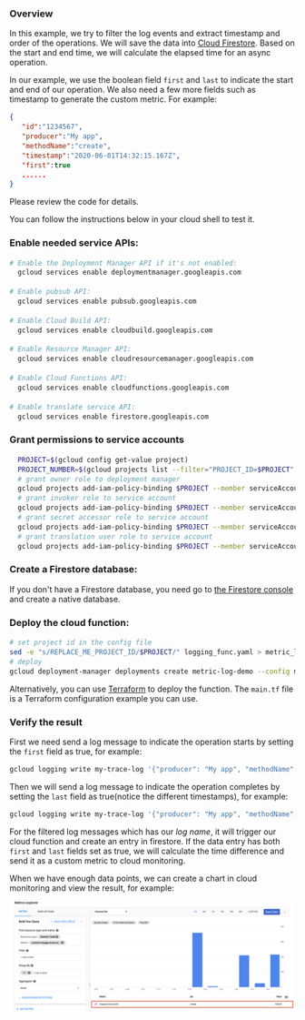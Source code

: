 ### Overview
In this example, we try to filter the log events and extract timestamp and order of the operations. We will save the data into [Cloud Firestore](https://cloud.google.com/firestore). Based on the start and end time, we will calculate the elapsed time for an async operation.

In our example, we use the boolean field `first` and `last` to indicate the start and end of our operation. We also need a few more fields such as timestamp to generate the custom metric. For example:

```json
{
   "id":"1234567",
   "producer":"My app",
   "methodName":"create",
   "timestamp":"2020-06-01T14:32:15.167Z",   
   "first":true
   ......
}
```

Please review the code for details.

You can follow the instructions below in your cloud shell to test it.

### Enable needed service APIs:

```bash
# Enable the Deployment Manager API if it's not enabled:
  gcloud services enable deploymentmanager.googleapis.com

# Enable pubsub API:
  gcloud services enable pubsub.googleapis.com

# Enable Cloud Build API:
  gcloud services enable cloudbuild.googleapis.com

# Enable Resource Manager API:
  gcloud services enable cloudresourcemanager.googleapis.com

# Enable Cloud Functions API:
  gcloud services enable cloudfunctions.googleapis.com

# Enable translate service API:
  gcloud services enable firestore.googleapis.com
```

### Grant permissions to service accounts

```bash
  PROJECT=$(gcloud config get-value project)
  PROJECT_NUMBER=$(gcloud projects list --filter="PROJECT_ID=$PROJECT" --format="value(PROJECT_NUMBER)")
  # grant owner role to deployment manager
  gcloud projects add-iam-policy-binding $PROJECT --member serviceAccount:${PROJECT_NUMBER}@cloudservices.gserviceaccount.com --role roles/owner
  # grant invoker role to service account
  gcloud projects add-iam-policy-binding $PROJECT --member serviceAccount:${PROJECT}@appspot.gserviceaccount.com --role roles/cloudfunctions.invoker
  # grant secret accessor role to service account
  gcloud projects add-iam-policy-binding $PROJECT --member serviceAccount:${PROJECT}@appspot.gserviceaccount.com --role roles/secretmanager.secretAccessor
  # grant translation user role to service account
  gcloud projects add-iam-policy-binding $PROJECT --member serviceAccount:${PROJECT}@appspot.gserviceaccount.com --role roles/datastore.user
```
### Create a Firestore database:

If you don't have a Firestore database, you need go to [the Firestore console](https://console.cloud.google.com/firestore) and create a native database.

### Deploy the cloud function:

```bash
# set project id in the config file
sed -e "s/REPLACE_ME_PROJECT_ID/$PROJECT/" logging_func.yaml > metric_logging_func.yaml
# deploy
gcloud deployment-manager deployments create metric-log-demo --config metric_logging_func.yaml
```
Alternatively, you can use [Terraform](https://www.terraform.io/) to deploy the function. The `main.tf` file is a Terraform configuration example you can use.

### Verify the result

First we need send a log message to indicate the operation starts by setting the `first` field as true, for example:

```bash
gcloud logging write my-trace-log '{"producer": "My app", "methodName": "create", "timestamp": "2020-06-01T14:32:15.167Z", "id": "1234567", "first": true}' --payload-type=json
```

Then we will send a log message to indicate the operation completes by setting the `last` field as true(notice the different timestamps), for example:
```bash
gcloud logging write my-trace-log '{"producer": "My app", "methodName": "create", "timestamp": "2020-06-01T14:32:25.167Z", "id": "1234567", "last": true}' --payload-type=json

```

For the filtered log messages which has our _log name_, it will trigger our cloud function and create an entry in firestore. If the data entry has both `first` and `last` fields set as true, we will calculate the time difference and send it as a custom metric to cloud monitoring.


When we have enough data points, we can create a chart in cloud monitoring and view the result, for example:

![Custom metirc chart](./metric.png)
